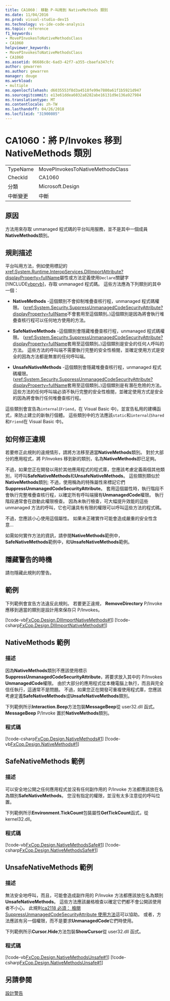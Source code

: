 ```yaml
---
title: CA1060： 移動 P-叫用到 NativeMethods 類別
ms.date: 11/04/2016
ms.prod: visual-studio-dev15
ms.technology: vs-ide-code-analysis
ms.topic: reference
f1_keywords:
- MovePInvokesToNativeMethodsClass
- CA1060
helpviewer_keywords:
- MovePInvokesToNativeMethodsClass
- CA1060
ms.assetid: 06686c8c-6ad3-42f7-a355-cbaefa347cfc
author: gewarren
ms.author: gewarren
manager: douge
ms.workload:
- multiple
ms.openlocfilehash: d6035553f8d3a4518fe99e7800a61f1b5921d947
ms.sourcegitcommit: e13e61ddea6032a8282abe16131d9e136a927984
ms.translationtype: MT
ms.contentlocale: zh-TW
ms.lasthandoff: 04/26/2018
ms.locfileid: "31900805"
---
```

# <a name="ca1060-move-pinvokes-to-nativemethods-class"></a>CA1060：將 P/Invokes 移到 NativeMethods 類別
|||
|-|-|
|TypeName|MovePInvokesToNativeMethodsClass|
|CheckId|CA1060|
|分類|Microsoft.Design|
|中斷變更|中斷|

## <a name="cause"></a>原因
 方法用來存取 unmanaged 程式碼的平台叫用服務，並不是其中一個成員**NativeMethods**類別。

## <a name="rule-description"></a>規則描述
 平台叫用方法，例如使用標記的<xref:System.Runtime.InteropServices.DllImportAttribute?displayProperty=fullName>屬性或方法定義使用`Declare`關鍵字[!INCLUDE[vbprvb](../code-quality/includes/vbprvb_md.md)]，存取 unmanaged 程式碼。 這些方法應為下列類別的其中一個：

-   **NativeMethods** -這個類別不會抑制堆疊查核行程，unmanaged 程式碼權限。 (<xref:System.Security.SuppressUnmanagedCodeSecurityAttribute?displayProperty=fullName>不會套用至這個類別。)這個類別是因為將會執行堆疊查核行程可以任何地方使用的方法。

-   **SafeNativeMethods** -這個類別會隱藏堆疊查核行程，unmanaged 程式碼權限。 (<xref:System.Security.SuppressUnmanagedCodeSecurityAttribute?displayProperty=fullName>套用至這個類別。)這個類別是安全的任何人呼叫的方法。 這些方法的呼叫端不需要執行完整的安全性檢閱，並確定使用方式是安全的因為方法都是無害的任何呼叫端。

-   **UnsafeNativeMethods** -這個類別會隱藏堆疊查核行程，unmanaged 程式碼權限。 (<xref:System.Security.SuppressUnmanagedCodeSecurityAttribute?displayProperty=fullName>套用至這個類別。)這個類別是有潛在危險的方法。 這些方法的任何呼叫端必須不執行完整的安全性檢閱，並確定使用方式是安全的因為將會執行任何堆疊查核行程。

 這些類別會宣告為`internal`(`Friend`，在 Visual Basic 中)，並宣告私用的建構函式，來防止建立的新執行個體。 這些類別中的方法應該`static`和`internal`(`Shared`和`Friend`在 Visual Basic 中)。

## <a name="how-to-fix-violations"></a>如何修正違規
 若要修正此規則的違規情形，請將方法移至適當**NativeMethods**類別。 對於大部分的應用程式，將 P/Invokes 移到新的類別，名為**NativeMethods**即已足夠。

 不過，如果您正在開發以用於其他應用程式的程式庫，您應該考慮定義兩個其他類別，可呼叫**SafeNativeMethods**和**UnsafeNativeMethods**。 這些類別類似於**NativeMethods**類別; 不過，使用稱為的特殊屬性來標記它們**SuppressUnmanagedCodeSecurityAttribute**。 套用這個屬性時，執行階段不會執行完整堆疊查核行程，以確定所有呼叫端擁有**UnmanagedCode**權限。 執行階段通常會在啟動此權限檢查。 因為未執行檢查，可大幅提升效能的這些 unmanaged 方法的呼叫，它也可讓具有有限的權限可以呼叫這些方法的程式碼。

 不過，您應該小心使用這個屬性。 如果未正確實作可能會造成嚴重的安全性含意...

 如需如何實作方法的資訊，請參閱**NativeMethods**範例中， **SafeNativeMethods**範例中，和**UnsafeNativeMethods**範例。

## <a name="when-to-suppress-warnings"></a>隱藏警告的時機
 請勿隱藏此規則的警告。

## <a name="example"></a>範例
 下列範例會宣告方法違反此規則。 若要更正違規， **RemoveDirectory** P/Invoke 應移到適當的類別是設計用來保存只 P/Invokes。

 [!code-vb[FxCop.Design.DllImportNativeMethods#1](../code-quality/codesnippet/VisualBasic/ca1060-move-p-invokes-to-nativemethods-class_1.vb)]
 [!code-csharp[FxCop.Design.DllImportNativeMethods#1](../code-quality/codesnippet/CSharp/ca1060-move-p-invokes-to-nativemethods-class_1.cs)]

## <a name="nativemethods-example"></a>NativeMethods 範例

### <a name="description"></a>描述
 因為**NativeMethods**類別不應該使用標示**SuppressUnmanagedCodeSecurityAttribute**，將要求放入其中的 P/Invokes **UnmanagedCode**權限。 由於大部分的應用程式從本機電腦上執行，而且與完全信任執行，這通常不是問題。 不過，如果您正在開發可重複使用程式庫，您應該考慮定義**SafeNativeMethods**或**UnsafeNativeMethods**類別。

 下列範例所示**Interaction.Beep**方法包裝**MessageBeep**從 user32.dll 函式。 **MessageBeep** P/Invoke 置於**NativeMethods**類別。

### <a name="code"></a>程式碼
 [!code-csharp[FxCop.Design.NativeMethods#1](../code-quality/codesnippet/CSharp/ca1060-move-p-invokes-to-nativemethods-class_2.cs)]
 [!code-vb[FxCop.Design.NativeMethods#1](../code-quality/codesnippet/VisualBasic/ca1060-move-p-invokes-to-nativemethods-class_2.vb)]

## <a name="safenativemethods-example"></a>SafeNativeMethods 範例

### <a name="description"></a>描述
 可以安全地公開之任何應用程式並沒有任何副作用的 P/Invoke 方法都應該放在名為類別**SafeNativeMethods**。 您沒有指定的權限，並沒有太多注意從的呼叫位置。

 下列範例所示**Environment.TickCount**包裝屬性**GetTickCount**函式，從 kernel32.dll。

### <a name="code"></a>程式碼
 [!code-vb[FxCop.Design.NativeMethodsSafe#1](../code-quality/codesnippet/VisualBasic/ca1060-move-p-invokes-to-nativemethods-class_3.vb)]
 [!code-csharp[FxCop.Design.NativeMethodsSafe#1](../code-quality/codesnippet/CSharp/ca1060-move-p-invokes-to-nativemethods-class_3.cs)]

## <a name="unsafenativemethods-example"></a>UnsafeNativeMethods 範例

### <a name="description"></a>描述
 無法安全地呼叫，而且，可能會造成副作用的 P/Invoke 方法都應該放在名為類別**UnsafeNativeMethods**。 這些方法應該嚴格檢查以確定它們都不會公開該使用者不小心。 此規則[ca2118 必須： 檢閱 SuppressUnmanagedCodeSecurityAttribute 使用方法](../code-quality/ca2118-review-suppressunmanagedcodesecurityattribute-usage.md)這可以協助。 或者，方法應該有另一個權限，而不是要求**UnmanagedCode**它們時使用。

 下列範例所示**Cursor.Hide**方法包裝**ShowCursor**從 user32.dll 函式。

### <a name="code"></a>程式碼
 [!code-vb[FxCop.Design.NativeMethodsUnsafe#1](../code-quality/codesnippet/VisualBasic/ca1060-move-p-invokes-to-nativemethods-class_4.vb)]
 [!code-csharp[FxCop.Design.NativeMethodsUnsafe#1](../code-quality/codesnippet/CSharp/ca1060-move-p-invokes-to-nativemethods-class_4.cs)]

## <a name="see-also"></a>另請參閱
 [設計警告](../code-quality/design-warnings.md)
